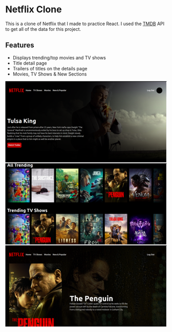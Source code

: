 # Netflix Clone

This is a clone of Netflix that I made to practice React.
I used the [TMDB](https://www.themoviedb.org/) API to get
all of the data for this project.

## Features

- Displays trending/top movies and TV shows
- Title detail page
- Trailers of titles on the details page
- Movies, TV Shows & New Sections

![Home Page](./public/Demo1.png)
![Home Page(2)](./public/Demo2.png)
![Title Page](./public/Demo3.png)
